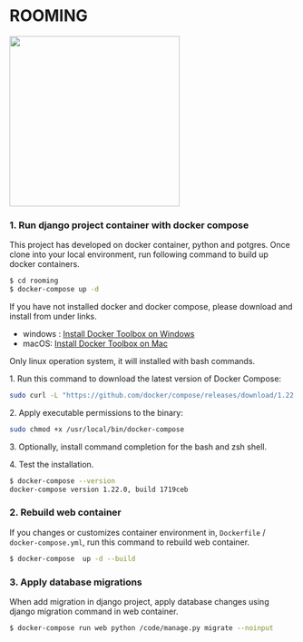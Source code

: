 ROOMING
=======

<img src="https://s3-ap-northeast-1.amazonaws.com/python-distribution/rooming-logo.png" width=300>

### 1. Run django project container with docker compose

This project has developed on docker container, python and potgres.
Once clone into your local environment, run following command to build up docker containers.

```sh
$ cd rooming
$ docker-compose up -d
```

If you have not installed docker and docker compose, please download and install from under links.

+ windows : [Install Docker Toolbox on Windows
](https://docs.docker.com/toolbox/toolbox_install_windows/)
+ macOS: [Install Docker Toolbox on Mac](https://docs.docker.com/toolbox/toolbox_install_mac/)

Only linux operation system, it will installed with bash commands.

1\. Run this command to download the latest version of Docker Compose:

```sh
sudo curl -L "https://github.com/docker/compose/releases/download/1.22.0/docker-compose-$(uname -s)-$(uname -m)" -o /usr/local/bin/docker-compose
```

2\. Apply executable permissions to the binary:

```sh
sudo chmod +x /usr/local/bin/docker-compose
```

3\. Optionally, install command completion for the bash and zsh shell.

4\. Test the installation.

```sh
$ docker-compose --version
docker-compose version 1.22.0, build 1719ceb
```

### 2. Rebuild web container

If you changes or customizes container environment in, `Dockerfile` / `docker-compose.yml`, run this command to rebuild web container.

```sh
$ docker-compose  up -d --build
```

### 3. Apply database migrations

When add migration in django project, apply database changes using django migration command in web container.

```sh
$ docker-compose run web python /code/manage.py migrate --noinput
```
